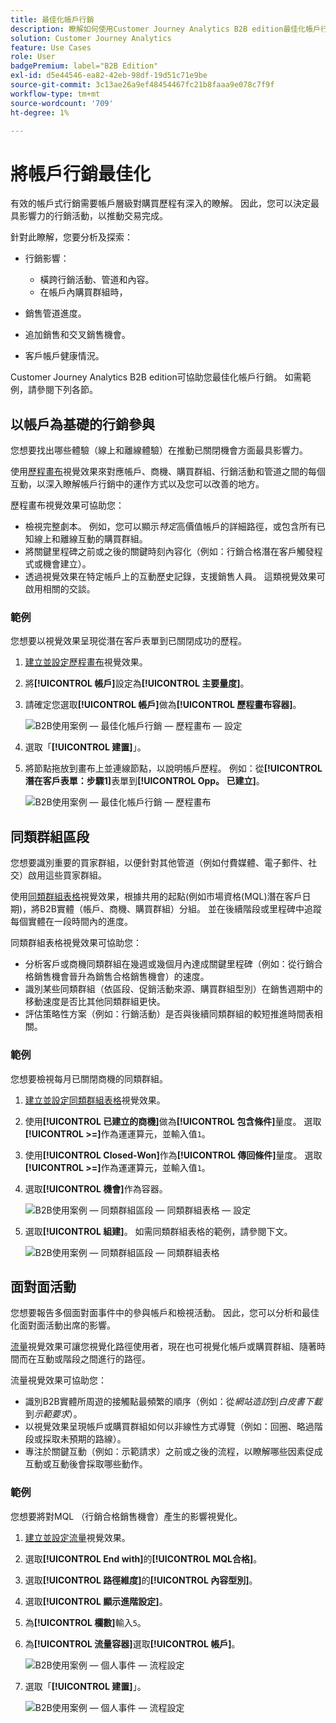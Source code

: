 ```yaml
---
title: 最佳化帳戶行銷
description: 瞭解如何使用Customer Journey Analytics B2B edition最佳化帳戶行銷。
solution: Customer Journey Analytics
feature: Use Cases
role: User
badgePremium: label="B2B Edition"
exl-id: d5e44546-ea82-42eb-98df-19d51c71e9be
source-git-commit: 3c13ae26a9ef48454467fc21b8faaa9e078c7f9f
workflow-type: tm+mt
source-wordcount: '709'
ht-degree: 1%

---
```


# 將帳戶行銷最佳化

有效的帳戶式行銷需要帳戶層級對購買歷程有深入的瞭解。 因此，您可以決定最具影響力的行銷活動，以推動交易完成。

針對此瞭解，您要分析及探索：

* 行銷影響：

   * 橫跨行銷活動、管道和內容。
   * 在帳戶內購買群組時，

* 銷售管道進度。
* 追加銷售和交叉銷售機會。
* 客戶帳戶健康情況。


Customer Journey Analytics B2B edition可協助您最佳化帳戶行銷。 如需範例，請參閱下列各節。


## 以帳戶為基礎的行銷參與

您想要找出哪些體驗（線上和離線體驗）在推動已關閉機會方面最具影響力。

使用[歷程畫布](/help/analysis-workspace/visualizations/journey-canvas/journey-canvas.md)視覺效果來對應帳戶、商機、購買群組、行銷活動和管道之間的每個互動，以深入瞭解帳戶行銷中的運作方式以及您可以改善的地方。

歷程畫布視覺效果可協助您：

* 檢視完整劇本。 例如，您可以顯示&#x200B;*特定*&#x200B;高價值帳戶的詳細路徑，或包含所有已知線上和離線互動的購買群組。
* 將關鍵里程碑之前或之後的關鍵時刻內容化（例如：行銷合格潛在客戶觸發程式或機會建立）。
* 透過視覺效果在特定帳戶上的互動歷史記錄，支援銷售人員。 這類視覺效果可啟用相關的交談。

### 範例

您想要以視覺效果呈現從潛在客戶表單到已關閉成功的歷程。

1. [建立並設定歷程畫布](/help/analysis-workspace/visualizations/journey-canvas/configure-journey-canvas.md)視覺效果。
1. 將&#x200B;**[!UICONTROL 帳戶]**&#x200B;設定為&#x200B;**[!UICONTROL 主要量度]**。
1. 請確定您選取&#x200B;**[!UICONTROL 帳戶]**&#x200B;做為&#x200B;**[!UICONTROL 歷程畫布容器]**。

   ![B2B使用案例 — 最佳化帳戶行銷 — 歷程畫布 — 設定](assets/b2b-uc-optimize-marketing-journey-canvas-config.png)

1. 選取「**[!UICONTROL 建置]**」。
1. 將節點拖放到畫布上並連線節點，以說明帳戶歷程。 例如：從&#x200B;**[!UICONTROL 潛在客戶表單：步驟1]**&#x200B;表單到&#x200B;**[!UICONTROL Opp。 已建立]**。

   ![B2B使用案例 — 最佳化帳戶行銷 — 歷程畫布](assets/b2b-uc-optimize-marketing-journey-canvas.png)


## 同類群組區段

您想要識別重要的買家群組，以便針對其他管道（例如付費媒體、電子郵件、社交）啟用這些買家群組。

使用[同類群組表格](/help/analysis-workspace/visualizations/cohort-table/cohort-analysis.md)視覺效果，根據共用的起點(例如市場資格(MQL)潛在客戶日期)，將B2B實體（帳戶、商機、購買群組）分組。 並在後續階段或里程碑中追蹤每個實體在一段時間內的進度。

同類群組表格視覺效果可協助您：

* 分析客戶或商機同類群組在幾週或幾個月內達成關鍵里程碑（例如：從行銷合格銷售機會晉升為銷售合格銷售機會）的速度。
* 識別某些同類群組（依區段、促銷活動來源、購買群組型別）在銷售週期中的移動速度是否比其他同類群組更快。
* 評估策略性方案（例如：行銷活動）是否與後續同類群組的較短推進時間表相關。

### 範例

您想要檢視每月已關閉商機的同類群組。

1. [建立並設定同類群組表格](/help/analysis-workspace/visualizations/cohort-table/t-cohort.md)視覺效果。
1. 使用&#x200B;**[!UICONTROL 已建立的商機]**&#x200B;做為&#x200B;**[!UICONTROL 包含條件]**&#x200B;量度。 選取&#x200B;**[!UICONTROL >=]**&#x200B;作為運運算元，並輸入值`1`。
1. 使用&#x200B;**[!UICONTROL Closed-Won]**&#x200B;作為&#x200B;**[!UICONTROL 傳回條件]**&#x200B;量度。 選取&#x200B;**[!UICONTROL >=]**&#x200B;作為運運算元，並輸入值`1`。
1. 選取&#x200B;**[!UICONTROL 機會]**&#x200B;作為容器。

   ![B2B使用案例 — 同類群組區段 — 同類群組表格 — 設定](assets/b2b-uc-optimize-marketing-cohort-table-config.png)

1. 選取&#x200B;**[!UICONTROL 組建]**。 如需同類群組表格的範例，請參閱下文。

   ![B2B使用案例 — 同類群組區段 — 同類群組表格](assets/b2b-uc-optimize-marketing-cohort-table.png)


## 面對面活動

您想要報告多個面對面事件中的參與帳戶和檢視活動。 因此，您可以分析和最佳化面對面活動出席的影響。

[流量](/help/analysis-workspace/visualizations/c-flow/flow.md)視覺效果可讓您視覺化路徑使用者，現在也可視覺化帳戶或購買群組、隨著時間而在互動或階段之間進行的路徑。

流量視覺效果可協助您：

* 識別B2B實體所周遊的接觸點最頻繁的順序（例如：從&#x200B;*網站造訪*&#x200B;到&#x200B;*白皮書下載*&#x200B;到&#x200B;*示範要求*）。
* 以視覺效果呈現帳戶或購買群組如何以非線性方式導覽（例如：回圈、略過階段或採取未預期的路線）。
* 專注於關鍵互動（例如：示範請求）之前或之後的流程，以瞭解哪些因素促成互動或互動後會採取哪些動作。

### 範例

您想要將對MQL （行銷合格銷售機會）產生的影響視覺化。

1. [建立並設定流量](/help/analysis-workspace/visualizations/c-flow/create-flow.md)視覺效果。
1. 選取&#x200B;**[!UICONTROL End with]**&#x200B;的&#x200B;**[!UICONTROL MQL合格]**。
1. 選取&#x200B;**[!UICONTROL 路徑維度]**&#x200B;的&#x200B;**[!UICONTROL 內容型別]**。
1. 選取&#x200B;**[!UICONTROL 顯示進階設定]**。
1. 為&#x200B;**[!UICONTROL 欄數]**&#x200B;輸入`5`。
1. 為&#x200B;**[!UICONTROL 流量容器]**&#x200B;選取&#x200B;**[!UICONTROL 帳戶]**。

   ![B2B使用案例 — 個人事件 — 流程設定](assets/b2b-uc-optimize-marketing-flow-config.png)

1. 選取「**[!UICONTROL 建置]**」。

   ![B2B使用案例 — 個人事件 — 流程設定](assets/b2b-uc-optimize-marketing-flow.png)

